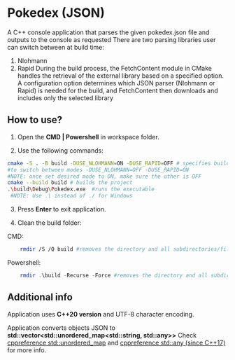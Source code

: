 
<h1>Pokedex (JSON)</h1>

A C++ console application that parses the given pokedex.json file and outputs to the console as requested
There are two parsing libraries user can switch between at build time:
1) Nlohmann
2) Rapid
During the build process, the FetchContent module in CMake handles the retrieval of the external library based on a specified option. A configuration option determines which JSON parser (Nlohmann or Rapid) is needed for the build, and FetchContent then downloads and includes only the selected library


<h2>How to use?</h2>

1. Open the <strong>CMD | Powershell</strong> in workspace folder.

2. Use the following commands:

```bash
cmake -S . -B build -DUSE_NLOHMANN=ON -DUSE_RAPID=OFF # specifies build directory
#to switch between modes -DUSE_NLOHMANN=OFF -DUSE_RAPID=ON
#NOTE: once set desired mode to ON, make sure the other is OFF
cmake --build build # builds the project
.\build\Debug\Pokedex.exe  #runs the executable
 #NOTE: Use .\ instead of ./ for Windows
```
3. Press <strong>Enter</strong> to exit application.

4. Clean the build folder:

CMD:
```bash
    rmdir /S /Q build #removes the directory and all subdirectories/files in CMD
```
Powershell:
```ps1
    rmdir .\build -Recurse -Force #removes the directory and all subdirectories/files in Powershell
```

<h2>Additional info</h2>
Application uses <strong>C++20 version</strong> and <storng>UTF-8 character encoding</strong>.

Application converts objects JSON to <strong>std::vector<std::unordered_map<std::string, std::any>></strong>
Check [cppreference std::unordered_map](https://en.cppreference.com/w/cpp/container/unordered_map) and [cppreference std::any (since C++17)](https://en.cppreference.com/w/cpp/utility/any) for more info.









    











    

